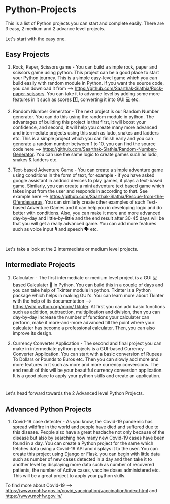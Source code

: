 # Python-Projects
This is a list of Python projects you can start and complete easily. There are 3 easy, 2 medium and 2 advance level projects.

Let's start with the easy one.
## Easy Projects
1. Rock, Paper, Scissors game - You can build a simple rock, paper and scissors game using python. This project can be a good place to start your Python journey. This is a simple easy-level game which you can build easily with random module in Python. If you want the source code, you can download it from --> https://github.com/Saarthak-Slathia/Rock-paper-scissors.
You can take it to advance level by adding some more features in it such as scores 1️⃣, converting it into GUI 💻 etc.

2. Random Number Generator - The next project is our Random Number generator. You can do this using the random module in python. The advantages of building this project is that first, it will boost your confidence, and second, it will help you create many more advanced and intermediate projects using this such as ludo, snakes and ladders etc. This is a simple project which you can finish early and you can generate a random number between 1 to 10. you can find the source code here --> https://github.com/Saarthak-Slathia/Random-Number-Generator.
You can use the same logic to create games such as ludo, snakes & ladders etc.

3. Text-based Adventure Game - You can create a simple adventure game using conditions in the form of text, for example - if you have asked google assistant in android devices to play games, it plays a text-based game. Similarly, you can create a mini adventure text based game which takes input from the user and responds in according to that. 
See example here --> https://github.com/Saarthak-Slathia/Rescue-from-the-Ofendasaurus.
You can similarly create other examples of such Text-based Adventure Games and it can help you in developing logic and do better with conditions. Also, you can make it more and more advanced day-by-day and little-by-little and the end result after 30-45 days will be that you will get a really advanced game. You can add more features such as voice input 🎙 and speech 🗣 etc.
#
Let's take a look at the 2 intermediate or medium level projects.

## Intermediate Projects
1. Calculater - The first intermediate or medium level project is a GUI 💻 based Calculater 📱 in Python. You can build this in a couple of days and you can take help of Tkinter module in python. Tkinter is a Python package which helps in making GUI's. You can learn more about Tkinter with the help of its documentation --> https://wiki.python.org/moin/TkInter. 
At first you can add basic functions such as addition, subtraction, multiplication and division, then you can day-by-day increase the number of functions your calculater can perform, make it more-and-more advanced till the point where your calculater has become a professional calculater. Then, you can also improve its design.

2. Currency Converter Application - The second and final project you can make in intermediate python projects is a GUI-based Currency Converter Application. You can start with a basic conversion of Rupees To Dollars or Pounds to Euros etc. Then you can slowly add more and more features in it such as more and more currency conversions. The end result of this will be your beautiful currency conversion application. It is a good place to apply your python skills and create an application.

#
Let's head forward towards the 2 Advanced level Python Projects.

## Advanced Python Projects
1. Covid-19 case detecter - As you know, the Covid-19 pandemic has spread wildfire in the world and people have died and suffered due to this disease. People also have a great headache not only because of the disease but also by searching how many new Covid-19 cases have been found in a day. You can create a Python project for the same which fetches data using a Covid-19 API and displays it to the user. You can create this project using Django or Flask. you can begin with little data such as number of new cases detected in a day and then take it to another level by displaying more data such as number of recovered patients, the number of Active cases, vaccine doses administered etc. This will be a great project to apply your python skills.

To find more about Covid-19 --> https://www.mohfw.gov.in/covid_vaccination/vaccination/index.html and https://www.mohfw.gov.in/
